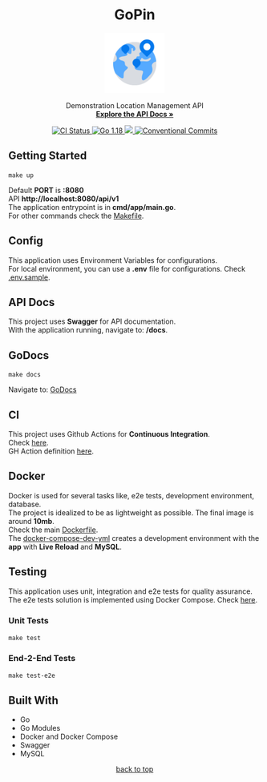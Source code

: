 <h1 id="gopin-top" align="center">GoPin</h1>

<div align="center">
    <a href="#"><img src="logo.png" width="120px" alt="Hive"></a>
    <p align="center">
        Demonstration Location Management API
        <br />
        <a href="#"><strong>Explore the API Docs »</strong></a>
        <br />
    </p>
    <div>
      <a href="https://github.com/vitorsalgado/gopin/actions/workflows/ci.yml">
        <img src="https://github.com/vitorsalgado/gopin/actions/workflows/ci.yml/badge.svg" alt="CI Status" />
      </a>
      <a href="#">
        <img src="https://img.shields.io/badge/go-1.18-blue" alt="Go 1.18" />
      </a>
      <a href="https://codecov.io/gh/vitorsalgado/gopin">
        <img src="https://codecov.io/gh/vitorsalgado/gopin/branch/main/graph/badge.svg?token=FFKD8C3000"/>
      </a>
      <a href="https://conventionalcommits.org">
        <img src="https://img.shields.io/badge/Conventional%20Commits-1.0.0-yellow.svg" alt="Conventional Commits"/>
      </a>
    </div>
</div>

## Getting Started

```
make up
```

Default **PORT** is **:8080**  
API **http://localhost:8080/api/v1**  
The application entrypoint is in **cmd/app/main.go**.  
For other commands check the [Makefile](Makefile).

## Config

This application uses Environment Variables for configurations.  
For local environment, you can use a **.env** file for configurations.
Check [.env.sample](.env.sample).

## API Docs

This project uses **Swagger** for API documentation.  
With the application running, navigate to: **/docs**.

## GoDocs

```
make docs
```

Navigate to: [GoDocs](http://127.0.0.1:6060/pkg/github.com/vitorsalgado/gopin/)

## CI

This project uses Github Actions for **Continuous Integration**.  
Check [here](https://github.com/vitorsalgado/gopin/actions).  
GH Action definition [here](.github/workflows/ci.yml).

## Docker

Docker is used for several tasks like, e2e tests, development environment, database.  
The project is idealized to be as lightweight as possible. The final image is around **10mb**.  
Check the main [Dockerfile](Dockerfile).  
The [docker-compose-dev-yml](deployments/local/docker-compose-dev.yml) creates a development environment with the
**app** with **Live Reload** and **MySQL**.

## Testing

This application uses unit, integration and e2e tests for quality assurance.  
The e2e tests solution is implemented using Docker Compose. Check [here](test).

### Unit Tests

```
make test
```

### End-2-End Tests

```
make test-e2e
```

## Built With

- Go
- Go Modules
- Docker and Docker Compose
- Swagger
- MySQL

<p align="center"><a href="#gopin-top">back to top</a></p>
